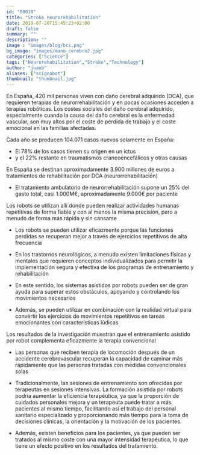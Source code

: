 ```yaml
---
id: "00010"
title: "Stroke neurorehabilitation"
date: 2019-07-20T15:45:23+02:00
draft: false
summary: ""
description: ""
image : "images/blog/bci.png"
bg_image: "images/mano_cerebro2.jpg"
categories: ["Science"]
tags: ["Neurorehabilitation","Stroke","Technology"]
author: "juanb"
aliases: ["scignabot"]
thumbnail: "thumbnail.jpg"
---
```




En España, 420 mil personas viven con daño cerebral adquirido (DCA), que requieren terapias de neurorrehabilitación y en pocas ocasiones acceden a terapias robóticas. Los costes sociales del daño cerebral adquirido, especialmente cuando la causa del daño cerebral es la enfermedad vascular, son muy altos por el coste de pérdida de trabajo y el coste emocional en las familias afectadas. 

Cada año se producen 104.071 casos nuevos solamente en España:

- El 78% de los casos tienen su origen en un ictus
- y el 22% restante en traumatismos craneoencefálicos y otras causas

En España se destinan aproximadamente 3.900 millones de euros a tratamientos de rehabilitación por DCA (neurorrehabilitación)

- El tratamiento ambulatorio de neurorrehabilitación supone un 25% del gasto total, casi 1.000M€, aproximadamente 9.000€ por paciente

Los robots se utilizan allí donde pueden realizar actividades humanas repetitivas de forma fiable y con al menos la misma precisión, pero a menudo de forma más rápida y sin cansarse

- Los robots se pueden utilizar eficazmente porque las funciones perdidas se recuperan mejor a través de ejercicios repetitivos de alta frecuencia

- En los trastornos neurológicos, a menudo existen limitaciones físicas y mentales que requieren conceptos individualizados para permitir la implementación segura y efectiva de los programas de entrenamiento y rehabilitación

- En este sentido, los sistemas asistidos por robots pueden ser de gran ayuda para superar estos obstáculos, apoyando y controlando los movimientos necesarios

- Además, se pueden utilizar en combinación con la realidad virtual para convertir los ejercicios de movimientos repetitivos en tareas emocionantes con características lúdicas

Los resultados de la investigación muestran que el entrenamiento asistido por robot complementa eficazmente la terapia convencional

- Las personas que reciben terapia de locomoción después de un accidente cerebrovascular recuperan la capacidad de caminar más rápidamente que las personas tratadas con medidas convencionales solas

- Tradicionalmente, las sesiones de entrenamiento son ofrecidas por terapeutas en sesiones intensivas. La formación asistida por robots podría aumentar la eficiencia terapéutica, ya que la proporción de cuidados personales mejora y un terapeuta puede tratar a más pacientes al mismo tiempo, facilitando así el trabajo del personal sanitario especializado y proporcionando más tiempo para la toma de decisiones clínicas, la orientación y la motivación de los pacientes.

- Además, existen beneficios para los pacientes, ya que pueden ser tratados al mismo coste con una mayor intensidad terapéutica, lo que tiene un efecto positivo en los resultados del tratamiento.

